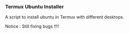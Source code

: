 ### Termux Ubuntu Installer
 A script to install ubuntu in Termux with different desktops.

Notice : Still fixing bugs !!!!